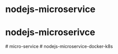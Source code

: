 # nodejs-microservice
# nodejs-microserivce
#   m i c r o - s e r v i c e  
 # nodejs-microservice-docker-k8s
